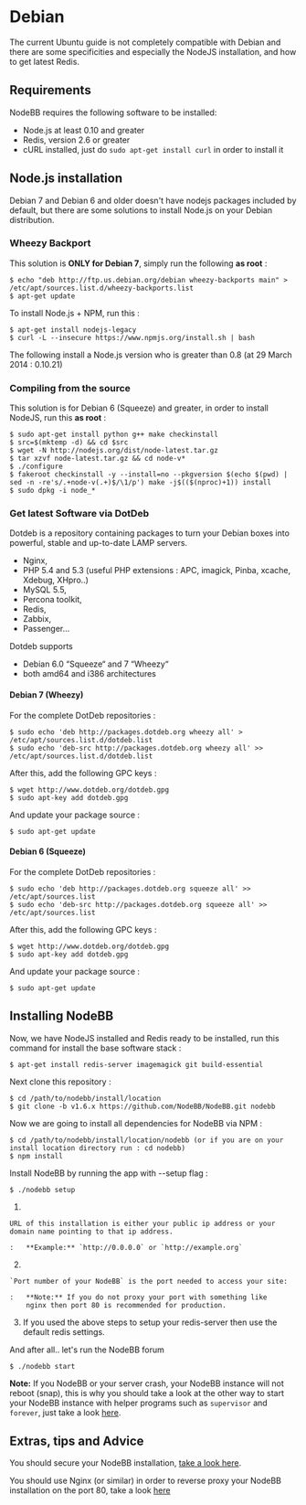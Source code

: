 Debian
======

The current Ubuntu guide is not completely compatible with Debian and
there are some specificities and especially the NodeJS installation, and
how to get latest Redis.

Requirements
------------

NodeBB requires the following software to be installed:

-   Node.js at least 0.10 and greater
-   Redis, version 2.6 or greater
-   cURL installed, just do `sudo apt-get install curl` in order to
    install it

Node.js installation
--------------------

Debian 7 and Debian 6 and older doesn't have nodejs packages included by
default, but there are some solutions to install Node.js on your Debian
distribution.

### Wheezy Backport

This solution is **ONLY for Debian 7**, simply run the following **as
root** :

```
$ echo "deb http://ftp.us.debian.org/debian wheezy-backports main" > /etc/apt/sources.list.d/wheezy-backports.list
$ apt-get update
```

To install Node.js + NPM, run this :

```
$ apt-get install nodejs-legacy
$ curl -L --insecure https://www.npmjs.org/install.sh | bash
```

The following install a Node.js version who is greater than 0.8 (at 29
March 2014 : 0.10.21)

### Compiling from the source

This solution is for Debian 6 (Squeeze) and greater, in order to install
NodeJS, run this **as root** :

```
$ sudo apt-get install python g++ make checkinstall
$ src=$(mktemp -d) && cd $src
$ wget -N http://nodejs.org/dist/node-latest.tar.gz
$ tar xzvf node-latest.tar.gz && cd node-v*
$ ./configure
$ fakeroot checkinstall -y --install=no --pkgversion $(echo $(pwd) | sed -n -re's/.+node-v(.+)$/\1/p') make -j$(($(nproc)+1)) install
$ sudo dpkg -i node_*
```

### Get latest Software via DotDeb

Dotdeb is a repository containing packages to turn your Debian boxes
into powerful, stable and up-to-date LAMP servers.

-   Nginx,
-   PHP 5.4 and 5.3 (useful PHP extensions : APC, imagick, Pinba,
    xcache, Xdebug, XHpro..)
-   MySQL 5.5,
-   Percona toolkit,
-   Redis,
-   Zabbix,
-   Passenger…

Dotdeb supports

-   Debian 6.0 “Squeeze“ and 7 “Wheezy“
-   both amd64 and i386 architectures

#### Debian 7 (Wheezy)

For the complete DotDeb repositories :

```
$ sudo echo 'deb http://packages.dotdeb.org wheezy all' > /etc/apt/sources.list.d/dotdeb.list
$ sudo echo 'deb-src http://packages.dotdeb.org wheezy all' >> /etc/apt/sources.list.d/dotdeb.list
```

After this, add the following GPC keys :

```
$ wget http://www.dotdeb.org/dotdeb.gpg
$ sudo apt-key add dotdeb.gpg
```

And update your package source :

```
$ sudo apt-get update
```

#### Debian 6 (Squeeze)

For the complete DotDeb repositories :

```
$ sudo echo 'deb http://packages.dotdeb.org squeeze all' >> /etc/apt/sources.list
$ sudo echo 'deb-src http://packages.dotdeb.org squeeze all' >> /etc/apt/sources.list
```

After this, add the following GPC keys :

```
$ wget http://www.dotdeb.org/dotdeb.gpg
$ sudo apt-key add dotdeb.gpg
```

And update your package source :

```
$ sudo apt-get update
```

Installing NodeBB
-----------------

Now, we have NodeJS installed and Redis ready to be installed, run this
command for install the base software stack :

```
$ apt-get install redis-server imagemagick git build-essential
```

Next clone this repository :

```
$ cd /path/to/nodebb/install/location
$ git clone -b v1.6.x https://github.com/NodeBB/NodeBB.git nodebb
```

Now we are going to install all dependencies for NodeBB via NPM :

```
$ cd /path/to/nodebb/install/location/nodebb (or if you are on your install location directory run : cd nodebb)
$ npm install
```

Install NodeBB by running the app with --setup flag :

```
$ ./nodebb setup
```

1.  

    URL of this installation is either your public ip address or your domain name pointing to that ip address.

    :   **Example:** `http://0.0.0.0` or `http://example.org`

2.  

    `Port number of your NodeBB` is the port needed to access your site:

    :   **Note:** If you do not proxy your port with something like
        nginx then port 80 is recommended for production.

3.  If you used the above steps to setup your redis-server then use the
    default redis settings.

And after all.. let's run the NodeBB forum

```
$ ./nodebb start
```

**Note:** If you NodeBB or your server crash, your NodeBB instance will
not reboot (snap), this is why you should take a look at the other way
to start your NodeBB instance with helper programs such as `supervisor`
and `forever`, just take a look [here](../../running/index).

Extras, tips and Advice
-----------------------

You should secure your NodeBB installation, [take a look
here](https://github.com/NodeBB/NodeBB#securing-nodebb).

You should use Nginx (or similar) in order to reverse proxy your NodeBB
installation on the port 80,
take a look [here](../../configuring/proxies)
